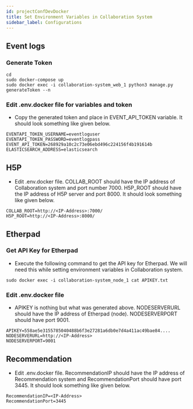 ```yaml
---
id: projectConfDevDocker
title: Set Environment Variables in Collaboration System
sidebar_label: Configurations
---
```


## Event logs       
### Generate Token
```shell
cd        
sudo docker-compose up        
sudo docker exec -i collaboration-system_web_1 python3 manage.py generateToken --n
```
### Edit .env.docker file for variables and token
- Copy the generated token and place in EVENT_API_TOKEN variable. It should look something like given below.
```shell
EVENTAPI_TOKEN_USERNAME=eventloguser
EVENTAPI_TOKEN_PASSWORD=eventlogpass
EVENT_API_TOKEN=268929a10c2c73e06ebd496c224156f4b191614b
ELASTICSEARCH_ADDRESS=elasticsearch
```

## H5P       
- Edit .env.docker file. COLLAB_ROOT should have the IP address of Collaboration system and port number 7000. H5P_ROOT should have the IP address of H5P server and port 8000. It should look something like given below.
```shell
COLLAB_ROOT=http://<IP-Address>:7000/
H5P_ROOT=http://<IP-Address>:8000/
```

## Etherpad
### Get API Key for Etherpad
- Execute the following command to get the API key for Etherpad. We will need this while setting environment variables in Collaboration system.
```shell
sudo docker exec -i collaboration-system_node_1 cat APIKEY.txt
```

### Edit .env.docker file
- APIKEY is nothing but what was generated above. NODESERVERURL should have the IP address of Etherpad (node). NODESERVERPORT should have port 9001.
```shell
APIKEY=558ae5e3155785040488b6f3e27281a6db0e7d4a411ac49bae84....
NODESERVERURL=http://<IP-Address>
NODESERVERPORT=9001
```

## Recommendation
- Edit .env.docker file. RecommendationIP should have the IP address of Recommendation system and RecommendationPort should have port 3445. It should look something like given below.
```shell
RecommendationIP=<IP-Address>
RecommendationPort=3445
```

